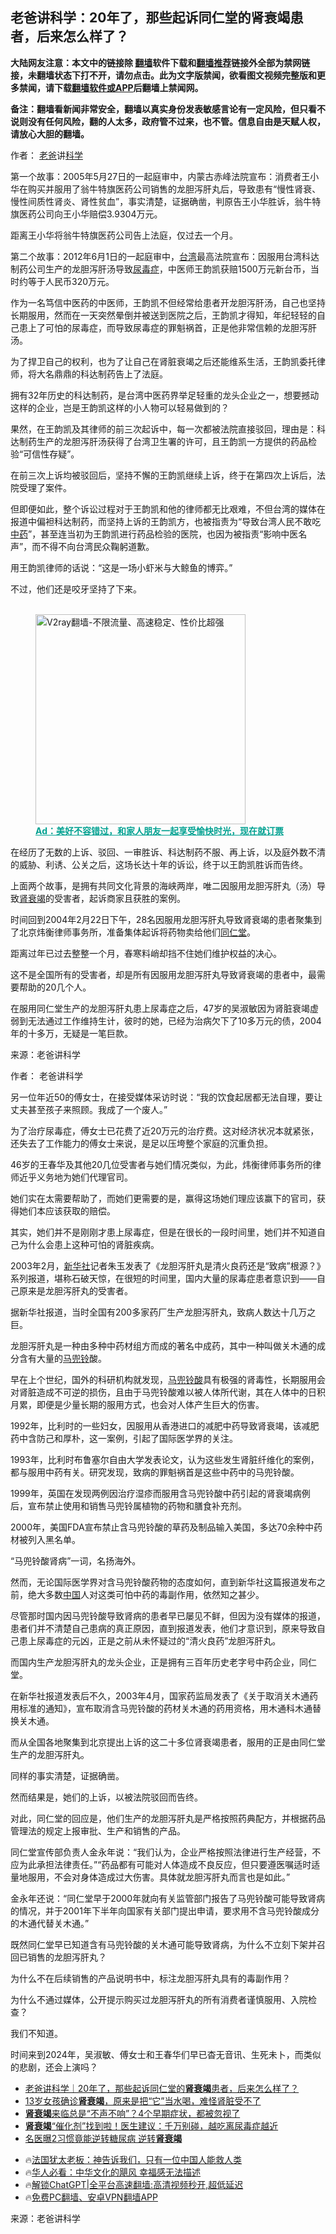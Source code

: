  <!-- 面包屑导航 --> <h2>老爸讲科学：20年了，那些起诉同仁堂的肾衰竭患者，后来怎么样了？</h2> <p class="notice"><b>大陆网友注意：本文中的链接除 <a href="https://github.com/bannedbook/fanqiang" >翻墙</a>软件下载和<a href="https://github.com/killgcd/justmysocks/blob/master/README.md">翻墙推荐</a>链接外全部为禁网链接，未翻墙状态下打不开，请勿点击。此为文字版禁闻，欲看图文视频完整版和更多禁闻，请下载<a href="https://github.com/bannedbook/fanqiang">翻墙软件或APP</a>后翻墙上禁闻网。</p><p>备注：翻墙看新闻非常安全，翻墙以真实身份发表敏感言论有一定风险，但只看不说则没有任何风险，翻的人太多，政府管不过来，也不管。信息自由是天赋人权，请放心大胆的翻墙。</b></p>  <div class="entry"> <p>作者： <a href="https://www.bannedbook.org/bnews/tag/%e8%80%81%e7%88%b8/" class="st_tag internal_tag" rel="tag" title="标签 老爸 下的日志">老爸</a>讲<span class='wp_keywordlink'><a href="https://www.bannedbook.org/forum11/topic309.html" title="禁片：“科学”的棍子" target="_blank">科学</a></span></p> <p id="conimg">第一个故事：2005年5月27日的一起庭审中，内蒙古赤峰法院宣布：消费者王小华在购买并服用了翁牛特旗医药公司销售的龙胆泻肝丸后，导致患有“慢性肾衰、慢性间质性肾炎、肾性贫血”，事实清楚，证据确凿，判原告王小华胜诉，翁牛特旗医药公司向王小华赔偿3.9304万元。</p> <p>距离王小华将翁牛特旗医药公司告上法庭，仅过去一个月。</p> <p>第二个故事：2012年6月1日的一起庭审中，<a href="https://www.bannedbook.org/bnews/tag/%e5%8f%b0%e6%b9%be/" class="st_tag internal_tag" rel="tag" title="标签 台湾 下的日志">台湾</a>最高法院宣布：因服用台湾科达制药公司生产的龙胆泻肝汤导致<a href="https://www.bannedbook.org/bnews/tag/%e5%b0%bf%e6%af%92%e7%97%87/" class="st_tag internal_tag" rel="tag" title="标签 尿毒症 下的日志">尿毒症</a>，中医师王韵凯获赔1500万元新台币，当时约等于人民币320万元。</p> <p>作为一名笃信中医药的中医师，王韵凯不但经常给患者开龙胆泻肝汤，自己也坚持长期服用，然而在一天突然晕倒并被送到医院之后，王韵凯才得知，年纪轻轻的自己患上了可怕的尿毒症，而导致尿毒症的罪魁祸首，正是他非常信赖的龙胆泻肝汤。</p> <p>为了捍卫自己的权利，也为了让自己在肾脏衰竭之后还能维系生活，王韵凯委托律师，将大名鼎鼎的科达制药告上了法庭。</p> <p>拥有32年历史的科达制药，是台湾中医药界举足轻重的龙头企业之一，想要撼动这样的企业，岂是王韵凯这样的小人物可以轻易做到的？</p> <p>果然，在王韵凯及其律师的前三次起诉中，每一次都被法院直接驳回，理由是：科达制药生产的龙胆泻肝汤获得了台湾卫生署的许可，且王韵凯一方提供的药品检验“可信性存疑”。</p> <p>在前三次上诉均被驳回后，坚持不懈的王韵凯继续上诉，终于在第四次上诉后，法院受理了案件。</p> <p>但即便如此，整个诉讼过程对于王韵凯和他的律师都无比艰难，不但台湾的媒体在报道中偏袒科达制药，而坚持上诉的王韵凯方，也被指责为“导致台湾人民不敢吃<a href="https://www.bannedbook.org/bnews/tag/%E4%B8%AD%E8%8D%AF/" class="st_tag internal_tag" rel="tag" title="标签 中药 下的日志">中药</a>”，甚至连当初为王韵凯进行药品检验的医院，也因为被指责“影响中医名声”，而不得不向台湾民众鞠躬道歉。</p> <p>用王韵凯律师的话说：“这是一场小虾米与大鲸鱼的博弈。”</p> <p>不过，他们还是咬牙坚持了下来。</p><figure id="shenyun-figure"> <br/><a href="https://github.com/bannedbook/fanqiang/wiki/V2ray%E6%9C%BA%E5%9C%BA"><img src="https://raw.githubusercontent.com/bannedbook/fanqiang/master/v2ss/images/v2free.jpg" width="336" alt="V2ray翻墙-不限流量、高速稳定、性价比超强"></a><br/> <figcaption><strong style="cursor:pointer;text-decoration:underline;color:#00a191" onclick="window.open('https://zh-cn.shenyun.com/tickets?utm_source=bannedbook.org')">Ad：美好不容错过，和家人朋友一起享受愉快时光，现在就订票</strong></figcaption> </figure> <p>在经历了无数的上诉、驳回、一审胜诉、科达制药不服、再上诉，以及庭外数不清的威胁、利诱、公关之后，这场长达十年的诉讼，终于以王韵凯胜诉而告终。</p> <p>上面两个故事，是拥有共同文化背景的海峡两岸，唯二因服用龙胆泻肝丸（汤）导致<a href="https://www.bannedbook.org/bnews/tag/%E8%82%BE%E8%A1%B0%E7%AB%AD/" class="st_tag internal_tag" rel="tag" title="标签 肾衰竭 下的日志">肾衰竭</a>的受害者，起诉商家且获胜的案例。</p> <p>时间回到2004年2月22日下午，28名因服用龙胆泻肝丸导致肾衰竭的患者聚集到了北京炜衡律师事务所，准备集体起诉将药物卖给他们<a href="https://www.bannedbook.org/bnews/tag/%e5%90%8c%e4%bb%81%e5%a0%82/" class="st_tag internal_tag" rel="tag" title="标签 同仁堂 下的日志">同仁堂</a>。</p> <p>距离过年已过去整整一个月，春寒料峭却挡不住她们维护权益的决心。</p> <p>这不是全国所有的受害者，却是所有因服用龙胆泻肝丸导致肾衰竭的患者中，最需要帮助的20几个人。</p> <p>在服用同仁堂生产的龙胆泻肝丸患上尿毒症之后，47岁的吴淑敏因为肾脏衰竭虚弱到无法通过工作维持生计，彼时的她，已经为治病欠下了10多万元的债，2004年的十多万，无疑是一笔巨款。</p> <p class="src-info">来源：老爸讲科学 </p> <p>作者： 老爸讲科学</p> <p>另一位年近50的傅女士，在接受媒体采访时说：“我的饮食起居都无法自理，要让丈夫甚至孩子来照顾。我成了一个废人。”</p> <p>为了治疗尿毒症，傅女士已花费了近20万元的治疗费。这对经济状况本就紧张，还失去了工作能力的傅女士来说，是足以压垮整个家庭的沉重负担。</p> <p>46岁的王春华及其他20几位受害者与她们情况类似，为此，炜衡律师事务所的律师近乎义务地为她们代理官司。</p> <p>她们实在太需要帮助了，而她们更需要的是，赢得这场她们理应该赢下的官司，获得她们本应该获取的赔偿。</p>  <p>其实，她们并不是刚刚才患上尿毒症，但是在很长的一段时间里，她们并不知道自己为什么会患上这种可怕的肾脏疾病。</p> <p>2003年2月，<a href="https://www.bannedbook.org/bnews/tag/%e6%96%b0%e5%8d%8e%e7%a4%be/" class="st_tag internal_tag" rel="tag" title="标签 新华社 下的日志">新华社</a>记者朱玉发表了《龙胆泻肝丸是清火良药还是“致病”根源？》系列报道，堪称石破天惊，在很短的时间里，国内大量的尿毒症患者意识到——自己原来是龙胆泻肝丸的受害者。</p> <p>据新华社报道，当时全国有200多家药厂生产龙胆泻肝丸，致病人数达十几万之巨。</p> <p>龙胆泻肝丸是一种由多种中药材组方而成的著名中成药，其中一种叫做关木通的成分含有大量的<a href="https://www.bannedbook.org/bnews/tag/%e9%a9%ac%e5%85%9c%e9%93%83/" class="st_tag internal_tag" rel="tag" title="标签 马兜铃 下的日志">马兜铃</a>酸。</p> <p>早在上个世纪，国外的科研机构就发现，<a href="https://www.bannedbook.org/bnews/tag/%e9%a9%ac%e5%85%9c%e9%93%83%e9%85%b8/" class="st_tag internal_tag" rel="tag" title="标签 马兜铃酸 下的日志">马兜铃酸</a>具有极强的肾毒性，长期服用会对肾脏造成不可逆的损伤，且由于马兜铃酸难以被人体所代谢，其在人体中的日积月累，即便是少量长期的服用方式，也会对人体产生巨大的伤害。</p> <p>1992年，比利时的一些妇女，因服用从香港进口的减肥中药导致肾衰竭，该减肥药中含防己和厚朴，这一案例，引起了国际医学界的关注。</p> <p>1993年，比利时布鲁塞尔自由大学发表论文，认为这些发生肾脏纤维化的案例，都与服用中药有关。研究发现，致病的罪魁祸首是这些中药中的马兜铃酸。</p> <p>1999年，英国在发现两例因治疗湿疹而服用含马兜铃酸中药引起的肾衰竭病例后，宣布禁止使用和销售马兜铃属植物的药物和膳食补充剂。</p> <p>2000年，美国FDA宣布禁止含马兜铃酸的草药及制品输入美国，多达70余种中药材被列入黑名单。</p> <p>“马兜铃酸肾病”一词，名扬海外。</p> <p>然而，无论国际医学界对含马兜铃酸药物的态度如何，直到新华社这篇报道发布之前，绝大多数<span class='wp_keywordlink_affiliate'><a href="https://www.bannedbook.org/" title="中国" target="_blank">中国</a></span>人对这类可怕中药的毒副作用，依然知之甚少。</p> <p>尽管那时国内因马兜铃酸导致肾病的患者早已屡见不鲜，但因为没有媒体的报道，患者们并不清楚自己患病的真正原因，直到报道发表，他们才意识到，原来导致自己患上尿毒症的元凶，正是之前从未怀疑过的“清火良药”龙胆泻肝丸。</p>  <p>而国内生产龙胆泻肝丸的龙头企业，正是拥有三百年历史老字号中药企业，同仁堂。</p> <p>在新华社报道发表后不久，2003年4月，国家药监局发表了《关于取消关木通药用标准的通知》，宣布取消含马兜铃酸的药材关木通的药用资格，用木通科木通替换关木通。</p> <p>而从全国各地聚集到北京提出上诉的这二十多位肾衰竭患者，服用的正是由同仁堂生产的龙胆泻肝丸。</p> <p>同样的事实清楚，证据确凿。</p> <p>然而结果是，她们的上诉，以被法院驳回而告终。</p> <p>对此，同仁堂的回应是，他们生产的龙胆泻肝丸是严格按照药典配方，并根据药品管理法的规定上报审批、生产和销售的产品。</p> <p>同仁堂宣传部负责人金永年说：“我们认为，企业严格按照法律进行生产经营，不应为此承担法律责任。”“药品都有可能对人体造成不良反应，但只要遵医嘱适时适量地服用，不会对身体造成过大伤害。具体就龙胆泻肝丸而言也是如此。”</p> <p>金永年还说：“同仁堂早于2000年就向有关监管部门报告了马兜铃酸可能导致肾病的情况，并于2001年下半年向国家有关部门提出申请，要求用不含马兜铃酸成分的木通代替关木通。”</p> <p>既然同仁堂早已知道含有马兜铃酸的关木通可能导致肾病，为什么不立刻下架并召回已销售的龙胆泻肝丸？</p> <p>为什么不在后续销售的产品说明书中，标注龙胆泻肝丸具有的毒副作用？</p> <p>为什么不通过媒体，公开提示购买过龙胆泻肝丸的所有消费者谨慎服用、入院检查？</p> <p>我们不知道。</p>  <p>时间来到2024年，吴淑敏、傅女士和王春华们早已杳无音讯、生死未卜，而类似的悲剧，还会上演吗？</p> <!--<div id="taboola-mid-1"></div>--><ul class='op-related-articles' title='相关阅读'> <li><a href='https://www.bannedbook.org/bnews/baitai/20240417/2026096.html' target='_blank'>老爸讲科学｜20年了，那些起诉同仁堂的<b>肾衰竭</b>患者，后来怎么样了？</a></li> <li><a href='https://www.bannedbook.org/bnews/health/20240308/2010389.html' target='_blank'>13岁女孩确诊<b>肾衰竭</b>，原来是把“它”当水喝，难怪肾脏受不了</a></li> <li><a href='https://www.bannedbook.org/bnews/health/20240218/2002558.html' target='_blank'><b>肾衰竭</b>来临总是“不声不响”？4个早期症状，都被忽视了</a></li> <li><a href='https://www.bannedbook.org/bnews/lifebaike/20240204/1996725.html' target='_blank'><b>肾衰竭</b>“催化剂”找到啦！医生建议：千万别碰，越吃离尿毒症越近</a></li> <li><a href='https://www.bannedbook.org/bnews/taiwannews/20240125/1992242.html' target='_blank'>名医曝2习惯竟能逆转糖尿病 逆转<b>肾衰竭</b></a></li> </ul> <ul class="texttj"> <li>🔥<a href="https://www.bannedbook.org/bnews/ssgc/20230219/1850782.html" target="_blank">法国犹太老板：神告诉我们，只有一位中国人能救人类</a></li> <li>🔥<a href="https://www.bannedbook.org/bnews/comments/20220220/1694796.html" target="_blank">华人必看：中华文化的飓风 幸福感无法描述</a></li> <li>🔥<a href="https://github.com/bannedbook/fanqiang/wiki/V2ray%E6%9C%BA%E5%9C%BA" target="_blank">解锁ChatGPT|全平台高速翻墙:高清视频秒开,超低延迟</a></li> <li>🔥<a href="https://github.com/bannedbook/fanqiang/wiki/%E7%A6%81%E9%97%BB%E7%BD%91%E5%AE%89%E5%8D%93%E7%BF%BB%E5%A2%99%E6%96%B0%E9%97%BBAPP" target="_blank">免费PC翻墙、安卓VPN翻墙APP</a></li> </ul><p class="src-info">来源：老爸讲科学 </p><a name='sharetosocial'></a> <div style="margin-bottom:5px;padding-bottom:5px;clear:both"> <div id="archive-pix-1" class="banner-ads"> <!-- AuctionX Display platform tag START --> <div id="27602x728x90x621x_ADSLOT1" clicktrack="%%CLICK_URL_ESC%%"></div>  <!-- AuctionX Display platform tag END --> </div> <div id="archive-pix-2" class="banner-ads"> <!-- AuctionX Display platform tag START --> <div id="27556x300x250x621x_ADSLOT1" clicktrack="%%CLICK_URL_ESC%%" style="margin:0 auto;text-align:center"></div>  <!-- AuctionX Display platform tag END --> </div> </div>  <div id="archive-pix-1" class="banner-ads"> <!-- AuctionX Display platform tag START --> <div id="27603x728x90x621x_ADSLOT1" clicktrack="%%CLICK_URL_ESC%%"></div>  <!-- AuctionX Display platform tag END --> </div> </div><!--END ENTRY--> 